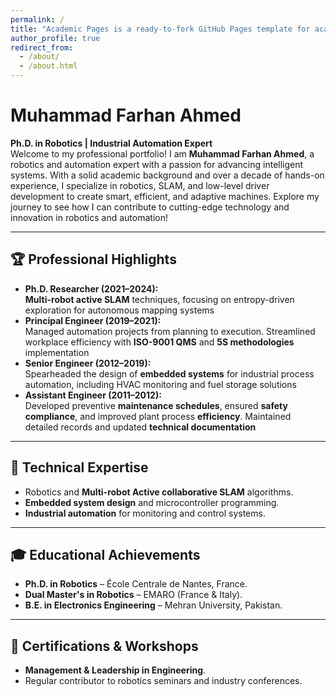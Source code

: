 ```yaml
---
permalink: /
title: "Academic Pages is a ready-to-fork GitHub Pages template for academic personal websites"
author_profile: true
redirect_from: 
  - /about/
  - /about.html
---
```

# Muhammad Farhan Ahmed  
**Ph.D. in Robotics | Industrial Automation Expert**  
Welcome to my professional portfolio! I am **Muhammad Farhan Ahmed**, a robotics and automation expert with a passion for advancing intelligent systems. With a solid academic background and over a decade of hands-on experience, I specialize in robotics, SLAM, and low-level driver development to create smart, efficient, and adaptive machines. Explore my journey to see how I can contribute to cutting-edge technology and innovation in robotics and automation!  

---

## 🏆 **Professional Highlights**
- **Ph.D. Researcher (2021–2024):**  
  **Multi-robot active SLAM** techniques, focusing on entropy-driven exploration for autonomous mapping systems   
- **Principal Engineer (2019–2021):**  
  Managed automation projects from planning to execution. Streamlined workplace efficiency with **ISO-9001 QMS** and **5S methodologies** implementation
- **Senior Engineer (2012–2019):**  
  Spearheaded the design of **embedded systems** for industrial process automation, including HVAC monitoring and fuel storage solutions
- **Assistant Engineer (2011–2012):**  
  Developed preventive **maintenance schedules**, ensured **safety compliance**, and improved plant process **efficiency**. Maintained detailed records and updated **technical documentation**

---

## 🔧 **Technical Expertise**
- Robotics and **Multi-robot Active collaborative SLAM** algorithms.  
- **Embedded system design** and microcontroller programming.  
- **Industrial automation** for monitoring and control systems.  

---

## 🎓 **Educational Achievements**
- **Ph.D. in Robotics** – École Centrale de Nantes, France.  
- **Dual Master's in Robotics** – EMARO (France & Italy).  
- **B.E. in Electronics Engineering** – Mehran University, Pakistan.  

---

## 📜 **Certifications & Workshops**
- **Management & Leadership in Engineering**.  
- Regular contributor to robotics seminars and industry conferences.  


